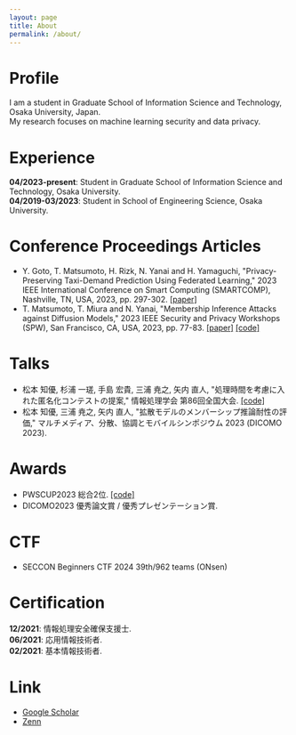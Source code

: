 ```yaml
---
layout: page
title: About
permalink: /about/
---
```


# Profile
I am a student in Graduate School of Information Science and Technology, Osaka University, Japan.  
My research focuses on machine learning security and data privacy.

# Experience
**04/2023-present**: Student in Graduate School of Information Science and Technology, Osaka University.  
**04/2019-03/2023**: Student in School of Engineering Science, Osaka University.

# Conference Proceedings Articles
- Y. Goto, T. Matsumoto, H. Rizk, N. Yanai and H. Yamaguchi, "Privacy-Preserving Taxi-Demand Prediction Using Federated Learning," 2023 IEEE International Conference on Smart Computing (SMARTCOMP), Nashville, TN, USA, 2023, pp. 297-302. [[paper]](https://ieeexplore.ieee.org/abstract/document/10207615)
- T. Matsumoto, T. Miura and N. Yanai, "Membership Inference Attacks against Diffusion Models," 2023 IEEE Security and Privacy Workshops (SPW), San Francisco, CA, USA, 2023, pp. 77-83. [[paper]](https://ieeexplore.ieee.org/abstract/document/10188618) [[code]](https://github.com/fseclab-osaka/mia-diffusion)

# Talks
- 松本 知優, 杉浦 一瑳, 手島 宏貴, 三浦 尭之, 矢内 直人, "処理時間を考慮に入れた匿名化コンテストの提案," 情報処理学会 第86回全国大会. [[code]](https://github.com/yamato0126/pws-speed-cup)
- 松本 知優, 三浦 尭之, 矢内 直人, "拡散モデルのメンバーシップ推論耐性の評価," マルチメディア、分散、協調とモバイルシンポジウム 2023 (DICOMO 2023).

# Awards
- PWSCUP2023 総合2位. [[code]](https://github.com/fseclab-osaka/pwscup2023-public)
- DICOMO2023 優秀論文賞 / 優秀プレゼンテーション賞.

# CTF
- SECCON Beginners CTF 2024 39th/962 teams (ONsen)

# Certification
**12/2021**: 情報処理安全確保支援士.  
**06/2021**: 応用情報技術者.  
**02/2021**: 基本情報技術者.  

# Link
- [Google Scholar](https://scholar.google.co.jp/citations?user=YuOvoX4AAAAJ)
- [Zenn](https://zenn.dev/yamato0126)
